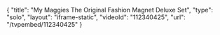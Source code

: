 {
    "title": "My Maggies The Original Fashion Magnet Deluxe Set",
    "type": "solo",
    "layout": "iframe-static",
    "videoId": "112340425",
    "url": "\/tvpembed\/112340425"
}